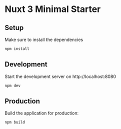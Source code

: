 # Nuxt 3 Minimal Starter

## Setup

Make sure to install the dependencies

```bash
npm install
```

## Development

Start the development server on http://localhost:8080

```bash
npm dev
```

## Production

Build the application for production:

```bash
npm build
```
